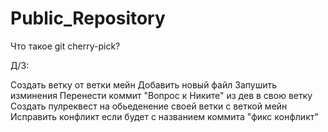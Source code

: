 # Public_Repository
Что такое git cherry-pick?

Д/З: 

Создать ветку от ветки мейн
Добавить новый файл
Запушить изминения 
Перенести коммит "Вопрос к Никите" из дев в свою ветку 
Создать пулреквест на обьеденение своей ветки с веткой мейн
Исправить конфликт если будет с названием коммита "фикс конфликт"